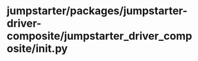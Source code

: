 # jumpstarter/packages/jumpstarter-driver-composite/jumpstarter_driver_composite/__init__.py

```python

```